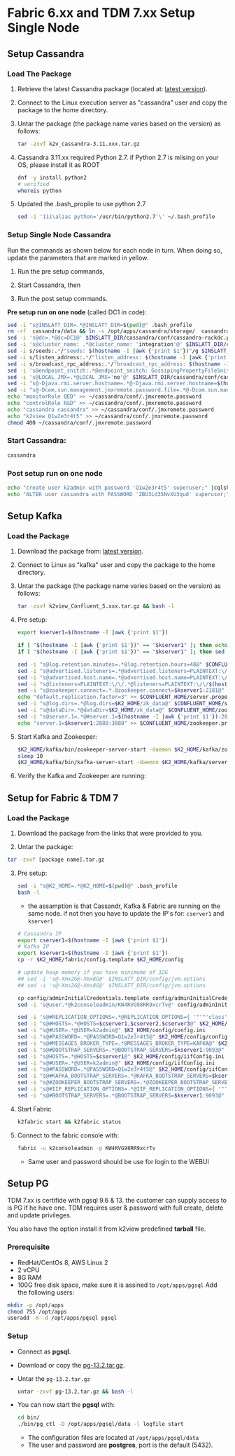 # Fabric 6.xx and TDM 7.xx Setup Single Node

## Setup Cassandra

### Load The Package 

1.  Retrieve the latest Cassandra package (located at: [latest version](https://download.k2view.com/owncloud/index.php/s/kc3Zkc6RcaX48xE)).

2.  Connect to the Linux execution server as "cassandra" user and copy the package to the home directory.

3. Untar the package (the package name varies based on the version) as follows:

   ~~~bash
   tar -zxvf k2v_cassandra-3.11.xxx.tar.gz
   ~~~

4. Cassandra 3.11.xx required Python 2.7. if Python 2.7 is miising on your OS, please install it as ROOT 

   ~~~bash
   dnf -y install python2
   # verified
   whereis python
   ~~~

5. Updated the .bash_propile to use python 2.7

   ~~~bash
   sed -i '11i\alias python='/usr/bin/python2.7'\' ~/.bash_profile
   ~~~

### Setup Single Node Cassandra

Run the commands as shown below for each node in turn. When doing so, update the parameters that are marked in yellow.

1.  Run the pre setup commands,

2.  Start Cassandra, then

3.  Run the post setup commands.

**Pre setup run on one node** (called DC1 in code):

~~~bash
sed -i "s@INSLATT_DIR=.*@INSLATT_DIR=$(pwd)@" .bash_profile
rm -rf  cassandra/data && ln -s /opt/apps/cassandra/storage/  cassandra/data
sed -i 's@dc=.*@dc=DC1@' $INSLATT_DIR/cassandra/conf/cassandra-rackdc.properties
sed -i 's@cluster_name: .*@cluster_name: 'integration'@' $INSLATT_DIR/cassandra/conf/cassandra.yaml
sed -i s/seeds:.*/"seeds: $(hostname -I |awk {'print $1'})"/g $INSLATT_DIR/cassandra/conf/cassandra.yaml
sed -i s/listen_address:.*/"listen_address: $(hostname -I |awk {'print $1'})"/g $INSLATT_DIR/cassandra/conf/cassandra.yaml
sed -i s/broadcast_rpc_address:.*/"broadcast_rpc_address: $(hostname -I |awk {'print $1'})"/g $INSLATT_DIR/cassandra/conf/cassandra.yaml
sed -i 's@endpoint_snitch:.*@endpoint_snitch: GossipingPropertyFileSnitch@' $INSLATT_DIR/cassandra/conf/cassandra.yaml
sed -i 's@LOCAL_JMX=.*@LOCAL_JMX='no'@' $INSLATT_DIR/cassandra/conf/cassandra-env.sh
sed -i "s@-Djava.rmi.server.hostname=.*@-Djava.rmi.server.hostname=$(hostname -I |awk {'print $1'})\"@" $INSLATT_DIR/cassandra/conf/cassandra-env.sh
sed -i "s@-Dcom.sun.management.jmxremote.password.file=.*@-Dcom.sun.management.jmxremote.password.file=/opt/apps/cassandra/cassandra/conf/.jmxremote.password\"@" $INSLATT_DIR/cassandra/conf/cassandra-env.sh
echo "monitorRole QED" >> ~/cassandra/conf/.jmxremote.password
echo "controlRole R&D" >> ~/cassandra/conf/.jmxremote.password
echo "cassandra cassandra" >> ~/cassandra/conf/.jmxremote.password
echo "k2view Q1w2e3r4t5" >> ~/cassandra/conf/.jmxremote.password
chmod 400 ~/cassandra/conf/.jmxremote.password

~~~

### Start Cassandra:

~~~bash
cassandra
~~~

### Post setup run on one node

~~~bash
echo "create user k2admin with password 'Q1w2e3r4t5' superuser;" |cqlsh -u cassandra -p cassandra
echo "ALTER user cassandra with PASSWORD 'ZBU3Ld35NvXU3qud' superuser;" |cqlsh -u k2admin -p Q1w2e3r4t5
~~~



## Setup Kafka

### Load the Package 

1.  Download the package from: [latest version](https://download.k2view.com/owncloud/index.php/s/kc3Zkc6RcaX48xE).

2.  Connect to Linux as "kafka" user and copy the package to the home directory.

3. Untar the package (the package name varies based on the version) as follows:

   ~~~bash
   tar -zxvf k2view_Confluent_5.xxx.tar.gz && bash -l
   ~~~

4. Pre setup:

   ~~~bash
   export kserver1=$(hostname -I |awk {'print $1'})

   if [ "$(hostname -I |awk {'print $1'})" == "$kserver1" ]; then echo 1 > $K2_HOME/zk_data/myid; fi
   if [ "$(hostname -I |awk {'print $1'})" == "$kserver1" ]; then sed -i "s@broker.id=.@broker.id=1@" $CONFLUENT_HOME/server.properties ; fi

   sed -i "s@log.retention.minutes=.*@log.retention.hours=48@" $CONFLUENT_HOME/server.properties
   sed -i "s@advertised.listeners=.*@advertised.listeners=PLAINTEXT:\/\/$(hostname -I |awk {'print $1'}):9093@" $CONFLUENT_HOME/server.properties
   sed -i "s@advertised.host.name=.*@advertised.host.name=PLAINTEXT:\/\/$(hostname -I |awk {'print $1'}):9093@" $CONFLUENT_HOME/server.properties
   sed -i "s@listeners=PLAINTEXT:\/\/.*@listeners=PLAINTEXT:\/\/$(hostname -I |awk {'print $1'}):9093@" $CONFLUENT_HOME/server.properties
   sed -i "s@zookeeper.connect=.*.@zookeeper.connect=$kserver1:2181@" $CONFLUENT_HOME/server.properties
   echo "default.replication.factor=3" >> $CONFLUENT_HOME/server.properties
   sed -i "s@log.dirs=.*@log.dirs=$K2_HOME/zk_data@" $CONFLUENT_HOME/server.properties
   sed -i "s@dataDir=.*@dataDir=$K2_HOME/zk_data@" $CONFLUENT_HOME/zookeeper.properties
   sed -i "s@server.1=.*@#server.1=$(hostname -I |awk {'print $1'}):2888:3888@" $CONFLUENT_HOME/zookeeper.properties
   echo "server.1=$kserver1:2888:3888" >> $CONFLUENT_HOME/zookeeper.properties

   ~~~

5. Start Kafka and Zookeeper:

   ~~~bash
   $K2_HOME/kafka/bin/zookeeper-server-start -daemon $K2_HOME/kafka/zookeeper.properties
   sleep 10
   $K2_HOME/kafka/bin/kafka-server-start -daemon $K2_HOME/kafka/server.properties
   ~~~

6. Verify the Kafka and Zookeeper are running:


## Setup for Fabric & TDM 7

### Load the Package 

1.  Download the package from the links that were provided to you.

2.  Untar the package:
   ~~~bash
   tar -zxvf [package name].tar.gz 
   ~~~

3. Pre setup:

   ~~~bash
   sed -i "s@K2_HOME=.*@K2_HOME=$(pwd)@" .bash_profile
   bash -l 
   ~~~

   - the assamption is that Cassandr, Kafka & Fabric are running on the same node.
     if not then you have to update the IP's for: `cserver1` and  `kserver1` 

   ~~~bash
   # Cassandra IP
   export cserver1=$(hostname -I |awk {'print $1'})
   # Kafka IP
   export kserver1=$(hostname -I |awk {'print $1'})
   cp -r $K2_HOME/fabric/config.template $K2_HOME/config

   # update heap memory if you have minimume of 32G
   ## sed -i 's@-Xmx2G@-Xmx8G@' $INSLATT_DIR/config/jvm.options
   ## sed -i 's@-Xms2G@-Xms8G@' $INSLATT_DIR/config/jvm.options

   cp config/adminInitialCredentials.template config/adminInitialCredentials
   sed -i 's@user.*@k2consoleadmin/KW4RVG98RR9xcrTv@' config/adminInitialCredentials

   sed -i 's@#REPLICATION_OPTIONS=.*@REPLICATION_OPTIONS={ '"'"'class'"'"' : '"'"'NetworkTopologyStrategy'"'"', '"'"DC1"'"' : 1}@' $K2_HOME/config/config.ini
   sed -i "s@#HOSTS=.*@HOSTS=$cserver1,$cserver2,$cserver3@" $K2_HOME/config/config.ini
   sed -i "s@#USER=.*@USER=k2admin@" $K2_HOME/config/config.ini
   sed -i "s@#PASSWORD=.*@PASSWORD=Q1w2e3r4t5@" $K2_HOME/config/config.ini
   sed -i "s@#MESSAGES_BROKER_TYPE=.*@MESSAGES_BROKER_TYPE=KAFKA@" $K2_HOME/config/config.ini
   sed -i "s@#BOOTSTRAP_SERVERS=.*@BOOTSTRAP_SERVERS=$kserver1:9093@" $K2_HOME/config/config.ini
   sed -i "s@HOSTS=.*@HOSTS=$cserver1@" $K2_HOME/config/iifConfig.ini
   sed -i "s@#USER=.*@USER=k2admin@" $K2_HOME/config/iifConfig.ini
   sed -i "s@#PASSWORD=.*@PASSWORD=Q1w2e3r4t5@" $K2_HOME/config/iifConfig.ini
   sed -i "s@#KAFKA_BOOTSTRAP_SERVERS=.*@KAFKA_BOOTSTRAP_SERVERS=$kserver1:9093@" $K2_HOME/config/iifConfig.ini
   sed -i "s@#ZOOKEEPER_BOOTSTRAP_SERVERS=.*@ZOOKEEPER_BOOTSTRAP_SERVERS=$kserver1:2181@" $K2_HOME/config/iifConfig.ini
   sed -i 's@#IIF_REPLICATION_OPTIONS=.*@IIF_REPLICATION_OPTIONS={ '"'"'class'"'"' : '"'"'NetworkTopologyStrategy'"'"', '"'"DC1"'"' : 1}@' $K2_HOME/config/iifConfig.ini
   sed -i "s@#BOOTSTRAP_SERVERS=.*@BOOTSTRAP_SERVERS=$kserver1:9093@" $K2_HOME/config/iifConfig.ini
   ~~~

4. Start Fabric

   ~~~bash
   k2fabric start && k2fabric status
   ~~~

5. Connect to the fabric console with:

   ~~~bash
   fabric -u k2consoleadmin -p KW4RVG98RR9xcrTv
   ~~~

   - Same user and password should be use for login to the WEBUI

## Setup PG 

TDM 7.xx is certifide with pgsql 9.6 & 13. the customer can supply access to is PG if he have one.
TDM requires user & password with full create, delete and update privileges. 

You also have the option install it from k2view predefined **tarball** file.

### Prerequisite 

- RedHat/CentOs 8, AWS Linux 2
- 2 vCPU
- 8G RAM
- 100G free disk space, make sure it is assined to `/opt/apps/pgsql` 
  Add the following users:

~~~bash
mkdir -p /opt/apps
chmod 755 /opt/apps
useradd -m -d /opt/apps/pqsql pgsql
~~~

### Setup  ###

- Connect as **pgsql**.

- Download or copy the [pg-13.2.tar.gz](https://owncloud-bkp2.s3.us-east-1.amazonaws.com/adminoc/TDM/PG%20image/pg-13.2.tar.gz).

- Untar the `pg-13.2.tar.gz` 

  ~~~bash
  untar -zxvf pg-13.2.tar.gz && bash -l
  ~~~

- You can now start the **pgsql** with: 

  ~~~bash
  cd bin/
  ./bin/pg_ctl -D /opt/apps/pgsql/data -l logfile start
  ~~~

  - The configuration files are located at `/opt/apps/pgsql/data`
  - The user and password are **postgres**, port is the default (5432). 
